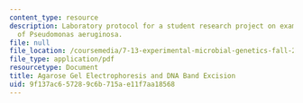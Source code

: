 ```yaml
---
content_type: resource
description: Laboratory protocol for a student research project on examining the biology
  of Pseudomonas aeruginosa.
file: null
file_location: /coursemedia/7-13-experimental-microbial-genetics-fall-2008/9f137ac657289c6b715ae11f7aa18568_MIT7_13f08_lab02_Protocol_Agarose.pdf
file_type: application/pdf
resourcetype: Document
title: Agarose Gel Electrophoresis and DNA Band Excision
uid: 9f137ac6-5728-9c6b-715a-e11f7aa18568
---
```

